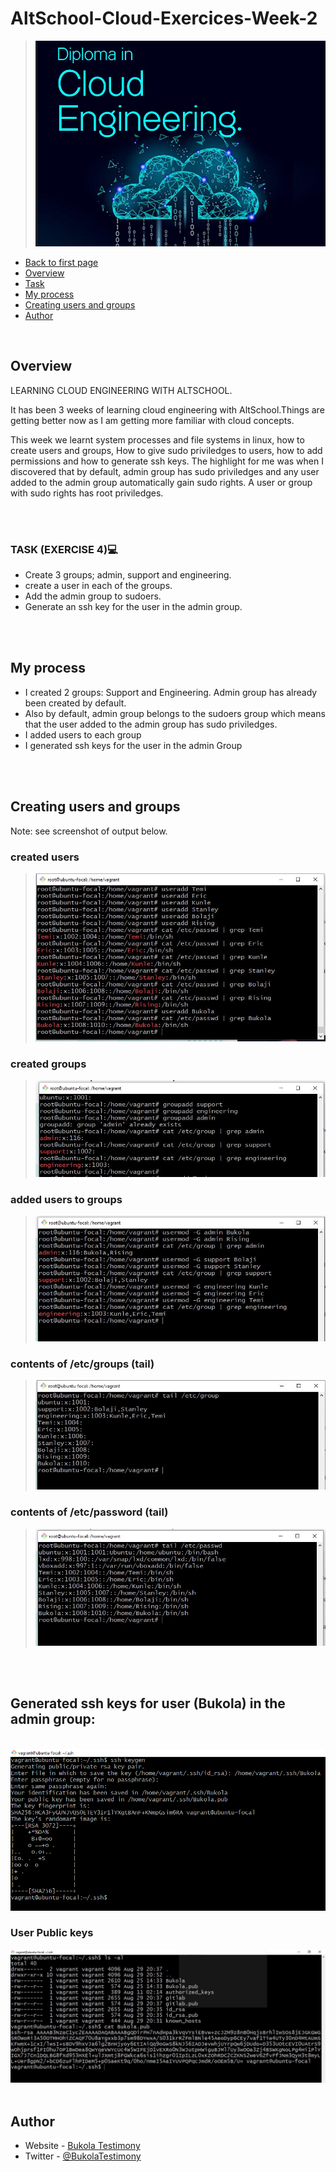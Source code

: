   # AltSchool-Cloud-Exercices-Week-2

> ![AltSchool Cloud Exercices](../cloud3.JPG) 

- [Back to first page](../README.md)
- [Overview](#overview) 
- [Task](#Task) 
- [My process](#my-process)
- [Creating users and groups](#Creating-users-and-groups)
- [Author](#author)

<br>

## Overview
LEARNING CLOUD ENGINEERING WITH ALTSCHOOL.
<p>
It has been 3 weeks of learning cloud engineering with AltSchool.Things are getting better now as I am getting more familiar with cloud concepts.   
</p>
<p>
This week we learnt system processes and file systems in linux, how to create users and groups, How to give sudo priviledges to users, how to add permissions and how to generate ssh keys. 
The highlight for me was when I discovered that by default, admin group has sudo priviledges and any user added to the admin group automatically gain sudo rights. A user or group with sudo rights has root priviledges. 
</p>

<br>
<br>


### TASK (EXERCISE 4)💻

- Create 3 groups; admin, support and engineering.
- create a user in each of the groups.
- Add the admin group to sudoers.
- Generate an ssh key for the user in the admin group.


<br>
<br>


## My process
- I created 2 groups: Support and Engineering. Admin group has already been created by default.
- Also by default, admin group belongs to the sudoers group which means that the user added to the admin group has sudo priviledges.
- I added users to each group
- I generated ssh keys for the user in the admin Group

<br>
<br>



## Creating users and groups  
Note: see screenshot of output below.
<br/>

### created users
> <img src="./images/users.JPG" alt="users">



### created groups
> <img src="./images/Capture.JPG" alt="groups">


### added users to groups
> <img src="./images/Group-users.JPG" alt="users to groups">


### contents of /etc/groups (tail)
> <img src="./images/etc-group.JPG" alt="content of etc groups">


### contents of /etc/password (tail)
> <img src="./images/etc-passwd.JPG" alt="content of etc passwd">

<br>
<br>

## Generated ssh keys for user (Bukola) in the admin group:
<br>
<img src="./images/user-sshkey.png" alt="create user ssh keys">


### User Public keys

<img src="./images/User-pubkeys.JPG" alt="user public keys">

<br>
<br>



## Author

- Website - [Bukola Testimony](https://bukola-testimony.github.io/My-Portfolio-website/)
- Twitter - [@BukolaTestimony](https://twitter.com/BukolaTestimony)
